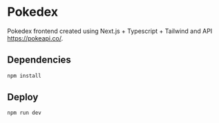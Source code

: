 # Pokedex

Pokedex frontend created using Next.js + Typescript + Tailwind and API https://pokeapi.co/.

## Dependencies

```bash
npm install
```

## Deploy

```bash
npm run dev
```
